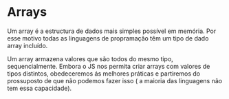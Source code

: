 # Arrays

Um array é a estructura de dados mais simples possível em memória. Por esse motivo todas as linguagens de propramação têm um tipo de dado array incluído. 

Um array armazena valores que são todos do mesmo tipo, sequencialmente. Embora o JS nos permita criar arrays com valores de tipos distintos, obedeceremos ás melhores práticas e partiremos do prossuposto de que não podemos fazer isso ( a maioria das linguagens não tem essa capacidade).

